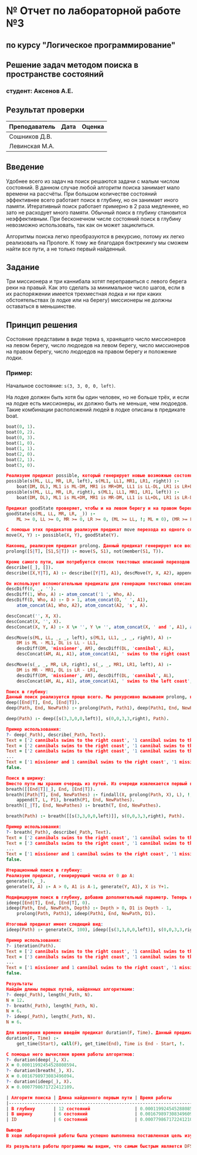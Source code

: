 # № Отчет по лабораторной работе №3
## по курсу "Логическое программирование"

## Решение задач методом поиска в пространстве состояний

### студент: Аксенов А.Е.

## Результат проверки

| Преподаватель     | Дата         |  Оценка       |
|-------------------|--------------|---------------|
| Сошников Д.В. |              |               |
| Левинская М.А.|              |               |

## Введение
Удобнее всего из задач на поиск решаются задачи с малым числом состояний. В данном случае любой алгоритм поиска занимает мало времени на рассчёты. При большом количестве состояний эффективнее всего работает поиск в глубину, но он занимает иного памяти. Итеративный поиск работает примерно в 2 раза медленнее, но зато не расходует много памяти. Обычный поиск в глубину становится неэффективным. При бесконечном числе состояний поиск в глубину невозможно использовать, так как он может зациклиться.

Алгоритмы поиска легко преобразуются в рекурсию, потому их легко реализовать на Прологе. К тому же благодаря бэктрекингу мы сможем найти все пути, а не только первый найденный.

## Задание
Три миссионера и три каннибала хотят переправиться с левого берега реки на правый. Как это сделать за минимальное число шагов, если в их распоряжении имеется трехместная лодка и ни при каких обстоятельствах (в лодке или на берегу) миссионеры не должны оставаться в меньшинстве.

## Принцип решения
Состояние представим в виде терма s, хранящего число миссионеров на левом берегу, число людоедов на левом берегу, число миссионеров на правом берегу, число людоедов на правом берегу и положение лодки.

### Пример:
Начальное состояние: `s(3, 3, 0, 0, left)`.

На лодке должен быть хотя бы один человек, но не больше трёх, и если на лодке есть миссионеры, их должно быть не меньше, чем людоедов. Такие комбинации расположений людей в лодке описаны в предикате boat.

```prolog
boat(0, 1).
boat(0, 2).
boat(0, 3).
boat(1, 0).
boat(1, 1).
boat(2, 0).
boat(2, 1).
boat(3, 0).

Реализуем предикат possible, который генерирует новые возможные состояния без проверки их на удовлетворение условий задачи.
possible(s(ML, LL, MR, LR, left), s(ML1, LL1, MR1, LR1, right)) :-
    boat(DM, DL), ML1 is ML-DM, MR1 is MR+DM, LL1 is LL-DL, LR1 is LR+DL.
possible(s(ML, LL, MR, LR, right), s(ML1, LL1, MR1, LR1, left)) :-
    boat(DM, DL), ML1 is ML+DM, MR1 is MR-DM, LL1 is LL+DL, LR1 is LR-DL.

Предикат goodState проверяет, чтобы и на левом берегу и на правом берегу миссионеры не были в меньшинстве, и чтобы их число не было отрицательным.
goodState(s(ML, LL, MR, LR, _)) :-
    ML >= 0, LL >= 0, MR >= 0, LR >= 0, (ML >= LL, !; ML = 0), (MR >= LR, !; MR = 0).

С помощью этих предикатов реализуем предикат move перехода из одного состояния в другое, не нарушающее правила задачи:
move(X, Y) :- possible(X, Y), goodState(Y).

Наконец, реализуем предикат prolong. Данный предикат генерирует все возможные способы продлевания пути. Ранее посещённые состояния при этом не используются. Этот предикат лежит в основе всех алгоритмов поиска.
prolong([S|T], [S1,S|T]) :- move(S, S1), not(member(S1, T)).

Кроме самого пути, нам потребуется список текстовых описаний переходов. Для генерации данного списка по заданному пути используется следующий предикат:
describe([_], []).
describe([X,Y|T], A) :- describe([Y|T], A1), descMove(Y, X, A2), append(A1, [A2], A).

Он использует вспомогательные предикаты для генерации текстовых описаний:
descDiff(0, _, '').
descDiff(1, Who, A) :- atom_concat('1 ', Who, A).
descDiff(D, Who, A) :- D > 1, atom_concat(D, ' ', A1),
    atom_concat(A1, Who, A2), atom_concat(A2, 's', A).

descConcat('', X, X).
descConcat(X, '', X).
descConcat(X, Y, A) :- X \= '', Y \= '', atom_concat(X, ' and ', A1), atom_concat(A1, Y, A).

descMove(s(ML, LL, _, _, left), s(ML1, LL1, _, _, right), A) :-
    DM is ML - ML1, DL is LL - LL1,
    descDiff(DM, 'missioner', AM), descDiff(DL, 'cannibal', AL),
    descConcat(AM, AL, A1), atom_concat(A1, ' swims to the right coast', A).

descMove(s(_, _, MR, LR, right), s(_, _, MR1, LR1, left), A) :-
    DM is MR - MR1, DL is LR - LR1,
    descDiff(DM, 'missioner', AM), descDiff(DL, 'cannibal', AL),
    descConcat(AM, AL, A1), atom_concat(A1, ' swims to the left coast', A).

Поиск в глубину:
Данный поиск реализуется проще всего. Мы рекурсивно вызываем prolong, получая тем все возможные пути.
deep([End|T], End, [End|T]).
deep(Path, End, NewPath) :- prolong(Path, Path1), deep(Path1, End, NewPath).

deep(Path) :- deep([s(3,3,0,0,left)], s(0,0,3,3,right), Path).

Пример использования:
?- deep(_Path), describe(_Path, Text).
Text = ['2 cannibals swims to the right coast', '1 cannibal swims to the left coast', '2 cannibals swims to the right coast', '1 cannibal swims to the left coast', '2 missioners swims to the right coast', '1 missioner and 1 cannibal swims to the left coast', '2 missioners swims to the right coast', '1 cannibal swims to the left coast', '2 cannibals swims to the right coast', '1 cannibal swims to the left coast', '2 cannibals swims to the right coast'];
Text = ['2 cannibals swims to the right coast', '1 cannibal swims to the left coast', '2 cannibals swims to the right coast', '1 cannibal swims to the left coast', '2 missioners swims to the right coast', '1 missioner and 1 cannibal swims to the left coast', '2 missioners swims to the right coast', '1 cannibal swims to the left coast', '2 cannibals swims to the right coast', '1 missioner swims to the left coast', '1 missioner and 1 cannibal swims to the right coast'];
Text = ['2 cannibals swims to the right coast', '1 cannibal swims to the left coast', '2 cannibals swims to the right coast', '1 cannibal swims to the left coast', '2 missioners swims to the right coast', '1 missioner and 1 cannibal swims to the left coast', '2 missioners swims to the right coast', '1 cannibal swims to the left coast', '3 cannibals swims to the right coast'];
...
Text = ['1 missioner and 1 cannibal swims to the right coast', '1 missioner swims to the left coast', '3 missioners swims to the right coast', '2 missioners swims to the left coast', '2 missioners and 1 cannibal swims to the right coast', '1 missioner swims to the left coast', '1 missioner and 1 cannibal swims to the right coast'];
false.

Поиск в ширину:
Вместо пути мы храним очередь из путей. Из очереди извлекается первый путь, продлевается всеми возможными способами с помощью findall, и полученные пути добавляются в конец очереди.
breath([[End|T]|_], End, [End|T]).
breath([Path|T], End, NewPathes) :- findall(X, prolong(Path, X), L), !,
    append(T, L, P1), breath(P1, End, NewPathes).
breath([_|T], End, NewPathes) :- breath(T, End, NewPathes).

breath(Path) :- breath([[s(3,3,0,0,left)]], s(0,0,3,3,right), Path).

Пример использования:
?- breath(_Path), describe(_Path, Text).
Text = ['2 cannibals swims to the right coast', '1 cannibal swims to the left coast', '3 missioners swims to the right coast', '1 cannibal swims to the left coast', '3 cannibals swims to the right coast'];
Text = ['3 cannibals swims to the right coast', '1 cannibal swims to the left coast', '3 missioners swims to the right coast', '1 cannibal swims to the left coast', '2 cannibals swims to the right coast'];
...
Text = ['1 missioner and 1 cannibal swims to the right coast', '1 missioner swims to the left coast', '2 cannibals swims to the right coast', '1 cannibal swims to the left coast', '2 missioners swims to the right coast', '1 missioner and 1 cannibal swims to the left coast', '2 missioners swims to the right coast', '1 cannibal swims to the left coast', '2 cannibals swims to the right coast', '1 missioner swims to the left coast', '1 missioner and 1 cannibal swims to the right coast'];
false.

Итерационный поиск в глубину:
Реализуем предикат, генирирующий числа от 0 до A:
generate(0, _).
generate(X, A) :- A > 0, A1 is A-1, generate(Y, A1), X is Y+1.

Модифицируем поиск в глубину, добавив дополнительный параметр. Теперь предикат истинен только если этот параметр достигает нуля. При каждом углублении данный параметр уменьшается на единицу.
ideep([End|T], End, [End|T], 0).
ideep(Path, End, NewPath, Depth) :- Depth > 0, D1 is Depth - 1,
    prolong(Path, Path1), ideep(Path1, End, NewPath, D1).

Итоговый предикат имеет следющий вид:
ideep(Path) :- generate(X, 100), ideep([s(3,3,0,0,left)], s(0,0,3,3,right), Path, X).

Пример использования:
?- iteration(Path).
Text = ['2 cannibals swims to the right coast', '1 cannibal swims to the left coast', '3 missioners swims to the right coast', '1 cannibal swims to the left coast', '3 cannibals swims to the right coast'];
Text = ['3 cannibals swims to the right coast', '1 cannibal swims to the left coast', '3 missioners swims to the right coast', '1 cannibal swims to the left coast', '2 cannibals swims to the right coast'];
...
Text = ['1 missioner and 1 cannibal swims to the right coast', '1 missioner swims to the left coast', '2 cannibals swims to the right coast', '1 cannibal swims to the left coast', '2 missioners swims to the right coast', '1 missioner and 1 cannibal swims to the left coast', '2 missioners swims to the right coast', '1 cannibal swims to the left coast', '2 cannibals swims to the right coast', '1 missioner swims to the left coast', '1 missioner and 1 cannibal swims to the right coast'];
false.

Результаты
Найдём длины первых путей, найденных алгоритмами:
?- deep(_Path), length(_Path, N).
N = 12.
?- breath(_Path), length(_Path, N).
N = 6.
?- ideep(_Path), length(_Path, N).
N = 6.

Для измерения времени введём предикат duration(F, Time). Данный предикат вычисляет, сколько времени занимает выполнение предиката F в миллисекундах.
duration(F, Time) :-
    get_time(Start), call(F), get_time(End), Time is End - Start, !.

С помощью него вычисляем время работы алгоритмов:
?- duration(deep(_), X).
X = 0.00011992454528808594.
?- duration(breath(_), X).
X = 0.0016798973083496094.
?- duration(ideep(_), X).
X = 0.0007798671722412109.

| Алгоритм поиска | Длина найденного первым пути | Время работы              |
|----------------------------------------------------------------------------|
| В глубину       | 12 состояний                 | 0.00011992454528808594 ms |
| В ширину        | 6 состояний                  | 0.0016798973083496094 ms  |
| ID              | 6 состояний                  | 0.0007798671722412109 ms  |

Выводы
В ходе лабораторной работы была успешно выполнена поставленная цель изучен метод поиска в пространстве состояний для решения задачи. Были реализованы три алгоритма поиска в графах: в ширину, глубину и с итеративным углублением.

Из результата работы программы мы видим, что самым быстрым является DFS. Но он нашёл не кратчайший путь. Поиск в ширину и ID нашли кратчайший путь. Но поиск в ширину занял более чем в два раза больше времени. Поэтому в данной задаче Id является самым оптимальным алгоритмом.

